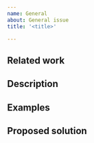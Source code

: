 ```yaml
---
name: General
about: General issue
title: '<title>'

---
```


<!--
Note: Please search to see if an issue already exists for the bug you encountered.
-->

## Related work
<!-- Some tasks/PRs/issues related to this one -->

## Description
<!-- A concise description of what you expected to happen. -->

## Examples
<!-- Please give some examples of what you're saying -->

## Proposed solution
<!-- Some initial ideas -->
